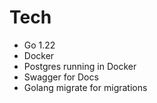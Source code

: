 # Tech

- Go 1.22
- Docker
- Postgres running in Docker
- Swagger for Docs
- Golang migrate for migrations
